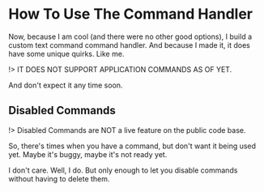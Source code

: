# How To Use The Command Handler

Now, because I am cool (and there were no other good options), I build a custom text command command handler. And because I made it, it does have some unique quirks. Like me.

!> IT DOES NOT SUPPORT APPLICATION COMMANDS AS OF YET.

And don't expect it any time soon.

## Disabled Commands

!> Disabled Commands are NOT a live feature on the public code base.

So, there's times when you have a command, but don't want it being used yet. Maybe it's buggy, maybe it's not ready yet.

I don't care. Well, I do. But only enough to let you disable commands without having to delete them.
